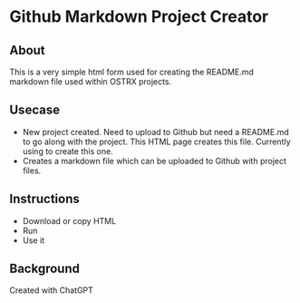 # Github Markdown Project Creator

## About

This is a very simple html form used for creating the README.md markdown file used within OSTRX projects.

## Usecase

- New project created. Need to upload to Github but need a README.md to go along with the project. This HTML page creates this file. Currently using to create this one.
- Creates a markdown file which can be uploaded to Github with project files.

## Instructions

- Download or copy HTML
- Run
- Use it

## Background

Created with ChatGPT